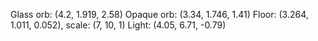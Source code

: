 Glass orb: (4.2, 1.919, 2.58)
Opaque orb: (3.34, 1.746, 1.41)
Floor: (3.264, 1.011, 0.052), scale: (7, 10, 1)
Light: (4.05, 6.71, -0.79)
